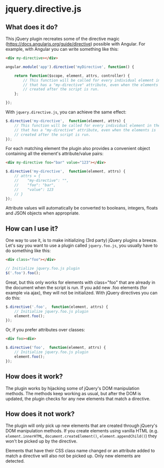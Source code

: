# jquery.directive.js #

## What does it do?

This jQuery plugin recreates some of the directive magic (https://docs.angularjs.org/guide/directive) possible with Angular.
For example, with Angular you can write something like this:

```html
<div my-directive></div>
```

```javascript
angular.module('app').directive('myDirective', function() {

    return function($scope, element, attrs, controller) {
        // This function will be called for every individual element in the page
        // that has a "my-directive" attribute, even when the elements is
        // created after the script is run.
    };

});
```

With `jquery.directive.js`, you can achieve the same effect:

```javascript
$.directive('my-directive',  function(element, attrs) {  
    // This function will be called for every individual element in the page
    // that has a "my-directive" attribute, even when the elements is
    // created after the script is run.
});
```

For each matching element the plugin also provides a convenient
object containing all the element's attribute/value pairs:

```html
<div my-directive foo="bar" value="123"></div>
```

```javascript
$.directive('my-directive',  function(element, attrs) {  
    // attrs = {
    //    "my-directive": "",
    //    "foo": "bar",
    //    "value": 123
    // }
});
```

Attribute values will automatically be converted to booleans, integers,
floats and JSON objects when appropriate.

## How can I use it?

One way to use it, is to make initializing (3rd party) jQuery plugins a breeze.
Let's say you want to use a plugin called `jquery.foo.js`, you usually
have to do something like this:

```html
<div class="foo"></div>
```

```javascript
// Initialize jquery.foo.js plugin
$('.foo').foo();
```

Great, but this only works for elements with class="foo" that are already in
the document when the script is run. If you add new .foo elements (for example
via ajax), they will not be initialized. With jQuery directives
you can do this:

```javascript
$.directive('.foo',  function(element, attrs) {  
    // Initialize jquery.foo.js plugin
    element.foo();
});
```

Or, if you prefer attributes over classes:

```html
<div foo><div>
```

```javascript
$.directive('foo',  function(element, attrs) {  
    // Initialize jquery.foo.js plugin
    element.foo();
});
```
## How does it work?

The plugin works by hijacking some of jQuery's DOM manipulation methods. The
methods keep working as usual, but after the DOM is updated, the plugin checks
for any new elements that match a directive.

## How does it not work?

The plugin will only pick up new elements that are created through jQuery's DOM
manipulation methods. If you create elements using vanilla HTML (e.g.
`element.innerHTML`, `document.createElement()`, `element.appendChild()`) they
won't be picked up by the directive.

Elements that have their CSS class name changed or an attribute added to match a
directive will also not be picked up. Only new elements are detected.

